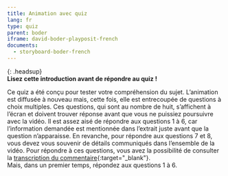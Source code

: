 ```yaml
---
title: Animation avec quiz
lang: fr
type: quiz
parent: boder
iframe: david-boder-playposit-french
documents:
  - storyboard-boder-french
---
```


{: .headsup}                            
**Lisez cette introduction avant de répondre au quiz !**

Ce quiz a été conçu pour tester votre compréhension du sujet. L’animation est diffusée à nouveau mais, cette fois, elle est entrecoupée de questions à choix multiples. Ces questions, qui sont au nombre de huit, s’affichent à l’écran et doivent trouver réponse avant que vous ne puissiez poursuivre avec la vidéo. Il est assez aisé de répondre aux questions 1 à 6, car l’information demandée est mentionnée dans l’extrait juste avant que la question n’apparaisse. En revanche, pour répondre aux questions 7 et 8, vous devez vous souvenir de détails communiqués dans l’ensemble de la vidéo. Pour répondre à ces questions, vous avez la possibilité de consulter la [transcription du commentaire](/assets/pdf/storyboard-boder-french.pdf){:target="_blank"}.  
Mais, dans un premier temps, répondez aux questions 1 à 6.




<!-- more -->
